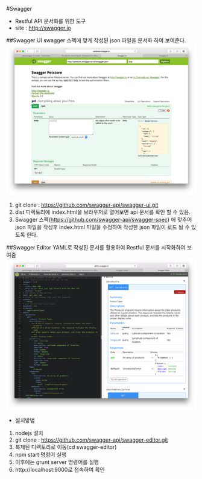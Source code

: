 #Swagger
- Restful API 문서화를 위한 도구
- site : http://swagger.io

##Swagger UI
swagger 스펙에 맞게 작성된 json 파일을 문서화 하여 보여준다.
![swagger_ui.png](./image/swagger_ui.png)

1. git clone : https://github.com/swagger-api/swagger-ui.git
2. dist 디렉토리에 index.html을 브라우저로 열어보면 api 문서를 확인 할 수 있음.
3. Swagger 스펙(https://github.com/swagger-api/swagger-spec) 에 맞추어 json 파일을 작성후 index.html 파일을 수정하여 작성한 json 파일이 로드 될 수 있도록 한다.


##Swagger Editor
YAML로 작성된 문서를 활용하여 Restful 문서를 시작화하여 보여줌
![swagger_editor.png](./image/swagger_editor.png)

- 설치방법

1. nodejs 설치
2. git clone : https://github.com/swagger-api/swagger-editor.git
3. 복제된 디렉토리로 이동(cd swagger-editor)
4. npm start 명령어 실행
5. 이후에는 grunt server 명령어를 실행
6. http://localhost:9000로 접속하여 확인
